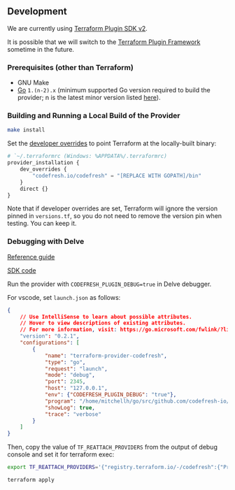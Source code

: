 ## Development

We are currently using [Terraform Plugin SDK v2](https://github.com/hashicorp/terraform-plugin-sdk).

It is possible that we will switch to the [Terraform Plugin Framework](https://github.com/hashicorp/terraform-plugin-framework) sometime in the future.

### Prerequisites (other than Terraform)

- GNU Make
- [Go](https://golang.org/doc/install) `1.(n-2).x` (minimum supported Go version required to build the provider; n is the latest minor version listed [here](https://go.dev/dl/)).

### Building and Running a Local Build of the Provider

```bash
make install
```

Set the [developer overrides](https://developer.hashicorp.com/terraform/cli/config/config-file#development-overrides-for-provider-developers) to point Terraform at the locally-built binary:

```terraform
# `~/.terraformrc (Windows: %APPDATA%/.terraformrc)
provider_installation {
    dev_overrides {
        "codefresh.io/codefresh" = "[REPLACE WITH GOPATH]/bin"
    }
    direct {}
}
```

Note that if developer overrides are set, Terraform will ignore the version pinned in `versions.tf`, so you do not need to remove the version pin when testing. You can keep it.

### Debugging with Delve

[Reference guide](https://www.terraform.io/docs/extend/guides/v2-upgrade-guide.html#support-for-debuggable-provider-binaries)  

[SDK code](https://github.com/hashicorp/terraform-plugin-sdk/blob/v2.0.0-rc.2/plugin/debug.go#L97)  

Run the provider with `CODEFRESH_PLUGIN_DEBUG=true` in Delve debugger.

For vscode, set `launch.json` as follows:

```json
{
    // Use IntelliSense to learn about possible attributes.
    // Hover to view descriptions of existing attributes.
    // For more information, visit: https://go.microsoft.com/fwlink/?linkid=830387
    "version": "0.2.1",
    "configurations": [
        {
            "name": "terraform-provider-codefresh",
            "type": "go",
            "request": "launch",
            "mode": "debug",
            "port": 2345,
            "host": "127.0.0.1",
            "env": {"CODEFRESH_PLUGIN_DEBUG": "true"},
            "program": "/home/mitchellh/go/src/github.com/codefresh-io/terraform-provider-codefresh/main.go",
            "showLog": true,
            "trace": "verbose"
        }
    ]
}
```

Then, copy the value of `TF_REATTACH_PROVIDERS` from the output of debug console and set it for terraform exec:

```bash
export TF_REATTACH_PROVIDERS='{"registry.terraform.io/-/codefresh":{"Protocol":"grpc","Pid":614875,"Test":true,"Addr":{"Network":"unix","String":"/tmp/plugin369955425"}}}'

terraform apply
```
